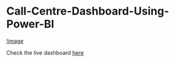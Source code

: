 # Call-Centre-Dashboard-Using-Power-BI

[!image](Call-Centre-Dashboard.png)

Check the live dashboard [here](https://www.novypro.com/project/call-centre-dashboard-19)
